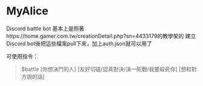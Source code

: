 # MyAlice
Discord battle bot
基本上是照著https://home.gamer.com.tw/creationDetail.php?sn=4433179的教學架的
建立Discord bot後把這些檔案pull下來，加上auth.json就可以用了


可使用指令：
>$battle [你想決鬥的人] [友好切磋/認真對決/決一死戰/我要殺死你] [想和對方說的話]
